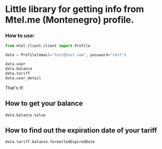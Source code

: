 # Little library for getting info from Mtel.me (Montenegro) profile.

### How to use:
```python
from mtel_client.client import Profile

data = Profile(email="test@test.com", password="test")

data.user
data.balance
data.tariff
data.user_detail
```
That's it!

## How to get your balance
```
data.balance.value
```

## How to find out the expiration date of your tariff
```
data.tariff.balance.formattedExpiredDate
```
